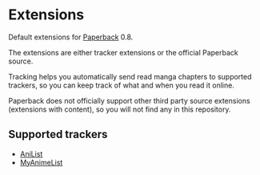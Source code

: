 # Extensions

Default extensions for [Paperback](https://paperback.moe/) 0.8.

The extensions are either tracker extensions or the official Paperback source.

Tracking helps you automatically send read manga chapters to supported trackers, so you can keep track of what and when you read it online.

Paperback does not officially support other third party source extensions (extensions with content), so you will not find any in this repository.

## Supported trackers

- [AniList](https://anilist.co/)
- [MyAnimeList](https://myanimelist.net/)
